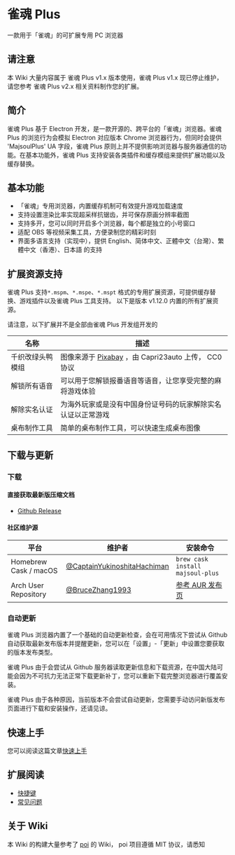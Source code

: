 # 雀魂 Plus

一款用于「雀魂」的可扩展专用 PC 浏览器

## 请注意

本 Wiki 大量内容属于 雀魂 Plus v1.x 版本使用，雀魂 Plus v1.x 现已停止维护，请您参考 雀魂 Plus v2.x 相关资料制作您的扩展。

## 简介

雀魂 Plus 基于 Electron 开发，是一款开源的、跨平台的「雀魂」浏览器。雀魂 Plus 的浏览行为会模拟 Electron 对应版本 Chrome 浏览器行为，但同时会提供 'MajsoulPlus' UA 字段，雀魂 Plus 原则上并不提供影响浏览器与服务器通信的功能。在基本功能外，雀魂 Plus 支持安装各类插件和缓存模组来提供扩展功能以及缓存替换。

## 基本功能

- 「雀魂」专用浏览器，内置缓存机制可有效提升游戏加载速度
- 支持设置渲染比率实现超采样抗锯齿，并可保存原画分辨率截图
- 支持多开，您可以同时开启多个浏览器，每个都是独立的小号窗口
- 适配 OBS 等视频采集工具，方便录制您的精彩时刻
- 界面多语言支持（实现中），提供 English、简体中文、正體中文（台灣）、繁體中文（香港）、日本語 的支持

## 扩展资源支持

雀魂 Plus 支持`*.mspm`、`*.mspe`、`*.mspt` 格式的专用扩展资源，可提供缓存替换、游戏插件以及雀魂 Plus 工具支持。
以下是版本 v1.12.0 内置的所有扩展资源。

请注意，以下扩展并不是全部由雀魂 Plus 开发组开发的

| 名称             | 描述                                                                                                                                                                                                                                                                                |
| ---------------- | ----------------------------------------------------------------------------------------------------------------------------------------------------------------------------------------------------------------------------------------------------------------------------------- |
| 千织改绿头鸭模组 | 图像来源于 [Pixabay](https://pixabay.com/zh/%E9%B8%AD-%E7%BB%BF%E5%A4%B4%E9%B8%AD-%E6%B0%B4%E7%A6%BD-%E9%B8%AD%E9%B8%9F-%E5%AE%B6%E7%A6%BD-%E6%9D%A1%E4%BE%8B%E8%8D%89%E6%A1%88-%E5%8A%A8%E7%89%A9-%E6%80%A7%E8%B4%A8-%E5%86%AC%E5%A4%A9-3848090/) ，由 Capri23auto 上传， CC0 协议 |
| 解锁所有语音     | 可以用于您解锁报番语音等语音，让您享受完整的麻将游戏体验                                                                                                                                                                                                                            |
| 解除实名认证     | 为海外玩家或是没有中国身份证号码的玩家解除实名认证以正常游戏                                                                                                                                                                                                                        |
| 桌布制作工具     | 简单的桌布制作工具，可以快速生成桌布图像                                                                                                                                                                                                                                            |

## 下载与更新

### 下载

#### 直接获取最新版压缩文档

- [Github Release](https://github.com/MajsoulPlus/majsoul-plus-client/releases)

#### 社区维护源

| 平台                  | 维护者                                                                       | 安装命令                                                               |
| --------------------- | ---------------------------------------------------------------------------- | ---------------------------------------------------------------------- |
| Homebrew Cask / macOS | [@CaptainYukinoshitaHachiman](https://github.com/CaptainYukinoshitaHachiman) | `brew cask install majsoul-plus`                                       |
| Arch User Repository  | [@BruceZhang1993](https://github.com/BruceZhang1993)                         | [参考 AUR 发布页](https://aur.archlinux.org/packages/majsoul-plus) |

### 自动更新

雀魂 Plus 浏览器内置了一个基础的自动更新检查，会在可用情况下尝试从 Github 自动获取最新发布版本并提醒更新，您可以在「设置」-「更新」中设置您要获取的版本发布类型。

雀魂 Plus 由于会尝试从 Github 服务器读取更新信息和下载资源，在中国大陆可能会因为不可抗力无法正常下载更新补丁，您可以重新下载完整浏览器进行覆盖安装。

雀魂 Plus 由于各种原因，当前版本不会尝试自动更新，您需要手动访问新版发布页面进行下载和安装操作，还请见谅。

## 快速上手

您可以阅读这篇文章[快速上手](https://github.com/MajsoulPlus/majsoul-plus-client/wiki/QuickStart)

## 扩展阅读

- [快捷键](https://github.com/MajsoulPlus/majsoul-plus-client/wiki/Shortcuts)
- [常见问题](https://github.com/MajsoulPlus/majsoul-plus-client/wiki/FAQ)

## 关于 Wiki

本 Wiki 的构建大量参考了 [poi](https://github.com/poooi/poi/wiki) 的 Wiki， poi 项目遵循 MIT 协议，请悉知
